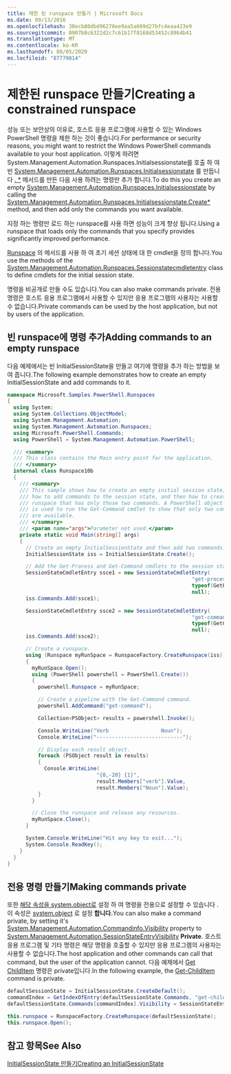 ```yaml
---
title: 제한 된 runspace 만들기 | Microsoft Docs
ms.date: 09/13/2016
ms.openlocfilehash: 30ecb80dbd96278ee9aa5a609d27bfc4eaa423e9
ms.sourcegitcommit: 0907b8c6322d2c7c61b17f8168d53452c8964b41
ms.translationtype: MT
ms.contentlocale: ko-KR
ms.lasthandoff: 08/05/2020
ms.locfileid: "87779814"
---
```

# <a name="creating-a-constrained-runspace"></a><span data-ttu-id="96929-102">제한된 runspace 만들기</span><span class="sxs-lookup"><span data-stu-id="96929-102">Creating a constrained runspace</span></span>

<span data-ttu-id="96929-103">성능 또는 보안상의 이유로, 호스트 응용 프로그램에 사용할 수 있는 Windows PowerShell 명령을 제한 하는 것이 좋습니다.</span><span class="sxs-lookup"><span data-stu-id="96929-103">For performance or security reasons, you might want to restrict the Windows PowerShell commands available to your host application.</span></span> <span data-ttu-id="96929-104">이렇게 하려면System.Management.Automation.Runspaces.Initialsessionstate를 호출 하 여 빈 [System.Management.Automation.Runspaces.Initialsessionstate](/dotnet/api/System.Management.Automation.Runspaces.InitialSessionState) 를 만듭니다 [. \*](/dotnet/api/System.Management.Automation.Runspaces.InitialSessionState.Create) 메서드를 만든 다음 사용 하려는 명령만 추가 합니다.</span><span class="sxs-lookup"><span data-stu-id="96929-104">To do this you create an empty [System.Management.Automation.Runspaces.Initialsessionstate](/dotnet/api/System.Management.Automation.Runspaces.InitialSessionState) by calling the [System.Management.Automation.Runspaces.Initialsessionstate.Create\*](/dotnet/api/System.Management.Automation.Runspaces.InitialSessionState.Create) method, and then add only the commands you want available.</span></span>

 <span data-ttu-id="96929-105">지정 하는 명령만 로드 하는 runspace를 사용 하면 성능이 크게 향상 됩니다.</span><span class="sxs-lookup"><span data-stu-id="96929-105">Using a runspace that loads only the commands that you specify provides significantly improved performance.</span></span>

 <span data-ttu-id="96929-106">[Runspace](/dotnet/api/System.Management.Automation.Runspaces.SessionStateCmdletEntry) 의 메서드를 사용 하 여 초기 세션 상태에 대 한 cmdlet을 정의 합니다.</span><span class="sxs-lookup"><span data-stu-id="96929-106">You use the methods of the [System.Management.Automation.Runspaces.Sessionstatecmdletentry](/dotnet/api/System.Management.Automation.Runspaces.SessionStateCmdletEntry) class to define cmdlets for the initial session state.</span></span>

 <span data-ttu-id="96929-107">명령을 비공개로 만들 수도 있습니다.</span><span class="sxs-lookup"><span data-stu-id="96929-107">You can also make commands private.</span></span> <span data-ttu-id="96929-108">전용 명령은 호스트 응용 프로그램에서 사용할 수 있지만 응용 프로그램의 사용자는 사용할 수 없습니다.</span><span class="sxs-lookup"><span data-stu-id="96929-108">Private commands can be used by the host application, but not by users of the application.</span></span>

## <a name="adding-commands-to-an-empty-runspace"></a><span data-ttu-id="96929-109">빈 runspace에 명령 추가</span><span class="sxs-lookup"><span data-stu-id="96929-109">Adding commands to an empty runspace</span></span>

 <span data-ttu-id="96929-110">다음 예제에서는 빈 InitialSessionState을 만들고 여기에 명령을 추가 하는 방법을 보여 줍니다.</span><span class="sxs-lookup"><span data-stu-id="96929-110">The following example demonstrates how to create an empty InitialSessionState and add commands to it.</span></span>

```csharp
namespace Microsoft.Samples.PowerShell.Runspaces
{
  using System;
  using System.Collections.ObjectModel;
  using System.Management.Automation;
  using System.Management.Automation.Runspaces;
  using Microsoft.PowerShell.Commands;
  using PowerShell = System.Management.Automation.PowerShell;

  /// <summary>
  /// This class contains the Main entry point for the application.
  /// </summary>
  internal class Runspace10b
  {
    /// <summary>
    /// This sample shows how to create an empty initial session state,
    /// how to add commands to the session state, and then how to create a
    /// runspace that has only those two commands. A PowerShell object
    /// is used to run the Get-Command cmdlet to show that only two commands
    /// are available.
    /// </summary>
    /// <param name="args">Parameter not used.</param>
    private static void Main(string[] args)
    {
      // Create an empty InitialSessionState and then add two commands.
      InitialSessionState iss = InitialSessionState.Create();

      // Add the Get-Process and Get-Command cmdlets to the session state.
      SessionStateCmdletEntry ssce1 = new SessionStateCmdletEntry(
                                                            "get-process",
                                                            typeof(GetProcessCommand),
                                                            null);
      iss.Commands.Add(ssce1);

      SessionStateCmdletEntry ssce2 = new SessionStateCmdletEntry(
                                                            "get-command",
                                                            typeof(GetCommandCommand),
                                                            null);
      iss.Commands.Add(ssce2);

      // Create a runspace.
      using (Runspace myRunSpace = RunspaceFactory.CreateRunspace(iss))
      {
        myRunSpace.Open();
        using (PowerShell powershell = PowerShell.Create())
        {
          powershell.Runspace = myRunSpace;

          // Create a pipeline with the Get-Command command.
          powershell.AddCommand("get-command");

          Collection<PSObject> results = powershell.Invoke();

          Console.WriteLine("Verb                 Noun");
          Console.WriteLine("----------------------------");

          // Display each result object.
          foreach (PSObject result in results)
          {
            Console.WriteLine(
                             "{0,-20} {1}",
                             result.Members["verb"].Value,
                             result.Members["Noun"].Value);
          }
        }

        // Close the runspace and release any resources.
        myRunSpace.Close();
      }

      System.Console.WriteLine("Hit any key to exit...");
      System.Console.ReadKey();
    }
  }
}
```

## <a name="making-commands-private"></a><span data-ttu-id="96929-111">전용 명령 만들기</span><span class="sxs-lookup"><span data-stu-id="96929-111">Making commands private</span></span>

 <span data-ttu-id="96929-112">또한 [해당 속성을 system.object로](/dotnet/api/System.Management.Automation.CommandInfo.Visibility) 설정 하 여 명령을 전용으로 설정할 수 있습니다 .이 속성은 [system.object](/dotnet/api/System.Management.Automation.SessionStateEntryVisibility) 로 설정 **합니다.**</span><span class="sxs-lookup"><span data-stu-id="96929-112">You can also make a command private, by setting it's [System.Management.Automation.Commandinfo.Visibility](/dotnet/api/System.Management.Automation.CommandInfo.Visibility) property to [System.Management.Automation.SessionStateEntryVisibility](/dotnet/api/System.Management.Automation.SessionStateEntryVisibility) **Private**.</span></span> <span data-ttu-id="96929-113">호스트 응용 프로그램 및 기타 명령은 해당 명령을 호출할 수 있지만 응용 프로그램의 사용자는 사용할 수 없습니다.</span><span class="sxs-lookup"><span data-stu-id="96929-113">The host application and other commands can call that command, but the user of the application cannot.</span></span> <span data-ttu-id="96929-114">다음 예제에서 [Get ChildItem](/powershell/module/Microsoft.PowerShell.Management/Get-ChildItem) 명령은 private입니다.</span><span class="sxs-lookup"><span data-stu-id="96929-114">In the following example, the [Get-ChildItem](/powershell/module/Microsoft.PowerShell.Management/Get-ChildItem) command is private.</span></span>

```csharp
defaultSessionState = InitialSessionState.CreateDefault();
commandIndex = GetIndexOfEntry(defaultSessionState.Commands, "get-childitem");
defaultSessionState.Commands[commandIndex].Visibility = SessionStateEntryVisibility.Private;

this.runspace = RunspaceFactory.CreateRunspace(defaultSessionState);
this.runspace.Open();
```

## <a name="see-also"></a><span data-ttu-id="96929-115">참고 항목</span><span class="sxs-lookup"><span data-stu-id="96929-115">See Also</span></span>

 [<span data-ttu-id="96929-116">InitialSessionState 만들기</span><span class="sxs-lookup"><span data-stu-id="96929-116">Creating an InitialSessionState</span></span>](./creating-an-initialsessionstate.md)
